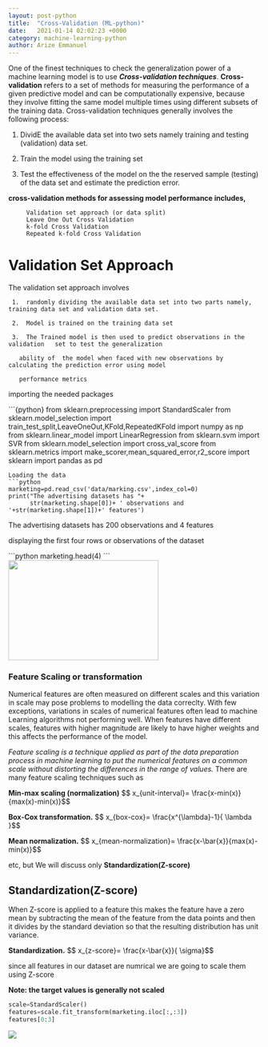 ```yaml
---
layout: post-python
title:  "Cross-Validation (ML-python)"
date:   2021-01-14 02:02:23 +0000
category: machine-learning-python
author: Arize Emmanuel
---
```


One of the finest techniques to check the generalization power of a machine learning model is to use ***Cross-validation techniques***. **Cross-validation** refers to a set of methods for measuring the performance of a given predictive model and can be computationally expensive, because they involve fitting the same model multiple times using different subsets of the training data. Cross-validation techniques generally involves the following process:

1.  DividE the available data set into two sets namely training and testing (validation) data set.

2.  Train the model using the training set

3.  Test the effectiveness of the model on the the reserved sample (testing) of the data set and estimate the prediction error.

**cross-validation methods for assessing model performance includes,**

         Validation set approach (or data split)
         Leave One Out Cross Validation
         k-fold Cross Validation
         Repeated k-fold Cross Validation
         

# Validation Set Approach
The validation set approach involves
         
     1.  randomly dividing the available data set into two parts namely,  training data set and validation data set.

     2.  Model is trained on the training data set

     3.  The Trained model is then used to predict observations in the validation   set to test the generalization 
   
       ability of  the model when faced with new observations by calculating the prediction error using model 
       
       performance metrics
<p> importing the needed packages </p> 
```{python}
from sklearn.preprocessing import StandardScaler
from sklearn.model_selection import train_test_split,LeaveOneOut,KFold,RepeatedKFold
import numpy as np
from sklearn.linear_model import LinearRegression
from sklearn.svm import SVR
from sklearn.model_selection import cross_val_score
from sklearn.metrics import make_scorer,mean_squared_error,r2_score
import sklearn
import pandas as pd

```
Loading the data 
```python
marketing=pd.read_csv('data/marking.csv',index_col=0)
print("The advertising datasets has "+
      str(marketing.shape[0])+ ' observations and '+str(marketing.shape[1])+' features')
```
The advertising datasets has 200 observations and 4 features

<p>displaying the first four rows or observations of the dataset</p>
```python
marketing.head(4)
```
<img class="w3-center" src="{{'/assets/python/images/marketing.jpg' |relative_url}}" style="width:300px;height:200px;">

### Feature Scaling or transformation

Numerical features are often measured on different scales and this variation in scale may pose problems to modelling the data correclty. With few exceptions, variations in scales of numerical features often lead to machine Learning algorithms not performing well. When features have different scales, features with higher magnitude are likely to have higher weights and this affects the performance of the model.

<em>Feature scaling is a technique applied as part of the data preparation process in machine learning to put the numerical features on a common scale without distorting the differences in the range of values.</em>
There are many feature scaling techniques such as

<p class="w3-panel w3-border w3-leftbar w3-center w3-rightbar w3-round-xlarge">
       <b> Min-max scaling (normalization)</b>
$$ x_{unit-interval}= \frac{x-min(x)}{max(x)-min(x)}$$
</p>

<p class="w3-panel w3-border w3-leftbar w3-center w3-rightbar w3-round-xlarge">
       <b>Box-Cox transformation.</b>
$$ x_{box-cox}= \frac{x^{\lambda}-1}{ \lambda }$$
</p>
      
<p class="w3-panel w3-border w3-leftbar w3-center w3-rightbar w3-round-xlarge">
       <b>Mean normalization.</b>
$$ x_{mean-normalization}= \frac{x-\bar{x}}{max(x)-min(x)}$$

</p>
      
 
 etc, but We will discuss only <b>Standardization(Z-score)</b> 
 
 ## Standardization(Z-score) 
When Z-score is applied to a feature this makes the feature have a zero mean by subtracting the mean of the feature from the data points and then it divides by the standard deviation so that the resulting distribution has unit variance.
 
 <p class="w3-panel w3-border w3-leftbar w3-center w3-rightbar w3-round-xlarge">
       <b>Standardization.</b>
$$ x_{z-score}= \frac{x-\bar{x}}{ \sigma}$$
</p>

since all features in our dataset are numrical we are going to scale them using Z-score

<p><b>Note: the target values is generally not scaled</b></p>

```python
scale=StandardScaler()
features=scale.fit_transform(marketing.iloc[:,:3])
features[0:3]
```
<img class="w3-center" src="{{'/assets/images/python/scale_market.jpg' |relative_url}}">